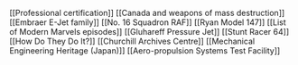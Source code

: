 [[Professional certification]]
[[Canada and weapons of mass destruction]]
[[Embraer E-Jet family]]
[[No. 16 Squadron RAF]]
[[Ryan Model 147]]
[[List of Modern Marvels episodes]]
[[Gluhareff Pressure Jet]]
[[Stunt Racer 64]]
[[How Do They Do It?]]
[[Churchill Archives Centre]]
[[Mechanical Engineering Heritage (Japan)]]
[[Aero-propulsion Systems Test Facility]]
